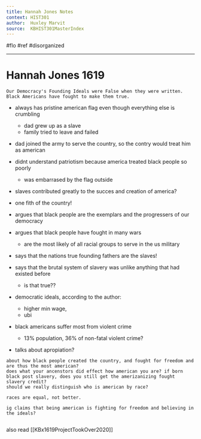 ```yaml
---
title: Hannah Jones Notes
context: HIST301
author:  Huxley Marvit
source:  KBHIST301MasterIndex
---
```


#flo #ref #disorganized 

---


# Hannah Jones 1619
```ad-abstract
Our Democracy's Founding Ideals were False when they were written. Black Americans have fought to make them true.
```


- always has pristine american flag even though everything else is crumbling
	- dad grew up as a slave
	- family tried to leave and failed

- dad joined the army to serve the country, so the contry would treat him as american
- didnt understand patriotism because america treated black people so poorly
	- was embarrased by the flag outside

- slaves contributed greatly to the succes and creation of america?
- one fith of the country!

- argues that black people are the exemplars and the progressers of our democracy
- argues that black people have fought in many wars
	- are the most likely of all racial groups to serve in the us military
- says that the nations true founding fathers are the slaves!

- says that the brutal system of slavery was unlike anything that had existed before
	- is that true??
- democratic ideals, according to the author:
	- higher min wage,
	- ubi
- black americans suffer most from violent crime
	- 13% population, 36% of non-fatal violent crime?
- talks about apropiation?

```ad-reflection
about how black people created the country, and fought for freedom and are thus the most american? 
does what your ancenstors did effect how american you are? if born black post slavery, does you still get the amerizanizing fought slavery credit? 
should we really distinguish who is american by race?

races are equal, not better.

ig claims that being american is fighting for freedom and believing in the ideals?


```



also read [[KBx1619ProjectTookOver2020]]
























